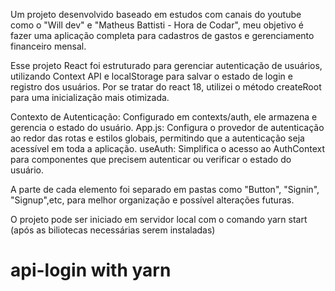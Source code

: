 Um projeto desenvolvido baseado em estudos com canais do youtube como o "Will dev" e "Matheus Battisti - Hora de Codar", meu objetivo é fazer uma aplicação completa para cadastros de gastos e gerenciamento financeiro mensal.

Esse projeto React foi estruturado para gerenciar autenticação de usuários, utilizando Context API e localStorage para salvar o estado de login e registro dos usuários. 
Por se tratar do react 18, utilizei o método createRoot para uma inicialização mais otimizada.

Contexto de Autenticação: Configurado em contexts/auth, ele armazena e gerencia o estado do usuário.
App.js: Configura o provedor de autenticação ao redor das rotas e estilos globais, permitindo que a autenticação seja acessível em toda a aplicação.
useAuth: Simplifica o acesso ao AuthContext para componentes que precisem autenticar ou verificar o estado do usuário.

A parte de cada elemento foi separado em pastas como "Button", "Signin", "Signup",etc, para melhor organização e possível alterações futuras. 

O projeto pode ser iniciado em servidor local com o comando yarn start (após as biliotecas necessárias serem instaladas)

# api-login with yarn

